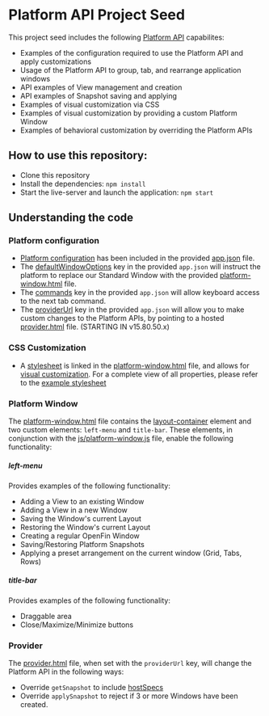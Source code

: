 # Platform API Project Seed

This project seed includes the following [Platform API](https://openfin.co/platform-api) capabilites:

* Examples of the configuration required to use the Platform API and apply customizations
* Usage of the Platform API to group, tab, and rearrange application windows
* API examples of View management and creation
* API examples of Snapshot saving and applying
* Examples of visual customization via CSS
* Examples of visual customization by providing a custom Platform Window
* Examples of behavioral customization by overriding the Platform APIs


## How to use this repository:

* Clone this repository
* Install the dependencies: `npm install`
* Start the live-server and launch the application: `npm start`

## Understanding the code

### Platform configuration
* [Platform configuration](https://developers.openfin.co/docs/platform-api#section-1-launching-a-platform) has been included in the provided [app.json](app.json) file.
* The [defaultWindowOptions](https://developers.openfin.co/docs/platform-api#section-standard-window-customization) key in the provided `app.json` will instruct the platform to replace our Standard Window with the provided [platform-window.html](platform-window.html) file.
* The [commands](https://developers.openfin.co/docs/platform-api#section-5-3-using-keyboard-commands) key in the provided `app.json` will allow keyboard access to the next tab command.
* The [providerUrl]() key in the provided `app.json` will allow you to make custom changes to the Platform APIs, by pointing to a hosted [provider.html](provider.html) file. (STARTING IN v15.80.50.x)

### CSS Customization
* A [stylesheet](https://developers.openfin.co/docs/platform-api#section-standard-window-customization) is linked in the [platform-window.html](platform-window.html) file, and allows for [visual customization](styles/frame-styles.css). For a complete view of all properties, please refer to the [example stylesheet](https://github.com/openfin/layouts-v2-style-examples)

### Platform Window
The [platform-window.html](platform-window.html) file contains the [layout-container](https://developers.openfin.co/docs/platform-api#section-5-2-complete-window-customization) element and two custom elements: `left-menu` and `title-bar`. These elements, in conjunction with the [js/platform-window.js](js/platform-window.js) file, enable the following functionality: 

##### left-menu
Provides examples of the following functionality:
* Adding a View to an existing Window
* Adding a View in a new Window
* Saving the Window's current Layout
* Restoring the Window's current Layout
* Creating a regular OpenFin Window
* Saving/Restoring Platform Snapshots
* Applying a preset arrangement on the current window (Grid, Tabs, Rows)

##### title-bar
Provides examples of the following functionality:
* Draggable area
* Close/Maximize/Minimize buttons

### Provider
The [provider.html](provider.html) file, when set with the `providerUrl` key, will change the Platform API in the following ways:
* Override `getSnapshot` to include [hostSpecs](https://cdn.openfin.co/docs/javascript/15.80.49.21/tutorial-System.getHostSpecs.html)
* Override `applySnapshot` to reject if 3 or more Windows have been created.
